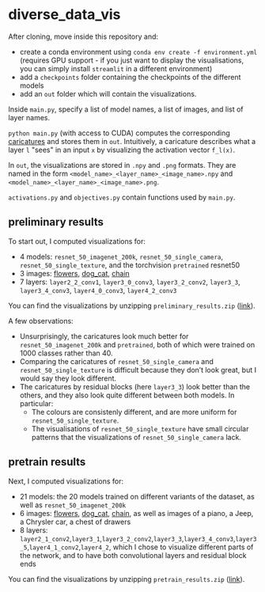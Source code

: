 # diverse_data_vis

After cloning, move inside this repository and:

* create a conda environment using `conda env create -f environment.yml` (requires GPU support - if you just want to display the visualisations, you can simply install `streamlit` in a different environment)
* add a `checkpoints` folder containing the checkpoints of the different models
* add an `out` folder which will contain the visualizations.

Inside `main.py`, specify a list of model names, a list of images, and list of layer names.

`python main.py` (with access to CUDA) computes the corresponding [caricatures](https://github.com/tensorflow/lucid/issues/121) and stores them in `out`. Intuitively, a caricature describes what a layer `l` "sees" in an input `x` by visualizing the activation vector `f_l(x)`.

In `out`, the visualizations are stored in `.npy` and `.png` formats. They are named in the form `<model_name>_<layer_name>_<image_name>.npy` and `<model_name>_<layer_name>_<image_name>.png`.

`activations.py` and `objectives.py` contain functions used by `main.py`.

## preliminary results

To start out, I computed visualizations for:

* 4 models: `resnet_50_imagenet_200k`, `resnet_50_single_camera`, `resnet_50_single_texture`, and the torchvision `pretrained` resnet50
* 3 images: [flowers](https://distill.pub/2018/building-blocks/examples/input_images/flowers.jpeg), [dog_cat](https://distill.pub/2018/building-blocks/examples/input_images/dog_cat.jpeg), [chain](https://distill.pub/2018/building-blocks/examples/input_images/chain.jpeg)
* 7 layers: `layer2_2_conv1`, `layer3_0_conv3`, `layer3_2_conv2`, `layer3_3`, `layer3_4_conv3`, `layer4_0_conv3`, `layer4_2_conv3`

You can find the visualizations by unzipping `preliminary_results.zip` ([link](https://drive.google.com/file/d/1TpodrJn6ts_xvUhRfV-JgGeG1AtCjebQ/view?usp=sharing)).

A few observations:

* Unsurprisingly, the caricatures look much better for `resnet_50_imagenet_200k` and `pretrained`, both of which were trained on 1000 classes rather than 40.
* Comparing the caricatures of `resnet_50_single_camera` and `resnet_50_single_texture` is difficult because they don’t look great, but I would say they look different.
* The caricatures by residual blocks (here `layer3_3`) look better than the others, and they also look quite different between both models. In particular:
  * The colours are consistenly different, and are more uniform for `resnet_50_single_texture`.
  * The visualisations of `resnet_50_single_texture` have small circular patterns that the visualizations of `resnet_50_single_camera` lack.

## pretrain results

Next, I computed visualizations for:

* 21 models: the 20 models trained on different variants of the dataset, as well as `resnet_50_imagenet_200k`
* 6 images: [flowers](https://distill.pub/2018/building-blocks/examples/input_images/flowers.jpeg), [dog_cat](https://distill.pub/2018/building-blocks/examples/input_images/dog_cat.jpeg), [chain](https://distill.pub/2018/building-blocks/examples/input_images/chain.jpeg), as well as images of a piano, a Jeep, a Chrysler car, a chest of drawers
* 8 layers: `layer2_1_conv2`,`layer3_1`,`layer3_2_conv2`,`layer3_3`,`layer3_4_conv3`,`layer3_5`,`layer4_1_conv2`,`layer4_2`, which I chose to visualize different parts of the network, and to have both convolutional layers and residual block ends

You can find the visualizations by unzipping `pretrain_results.zip` ([link](https://drive.google.com/file/d/1az7xllu2cJz6tM7QZfO-vBqQSnWw8eaM/view?usp=sharing)).
